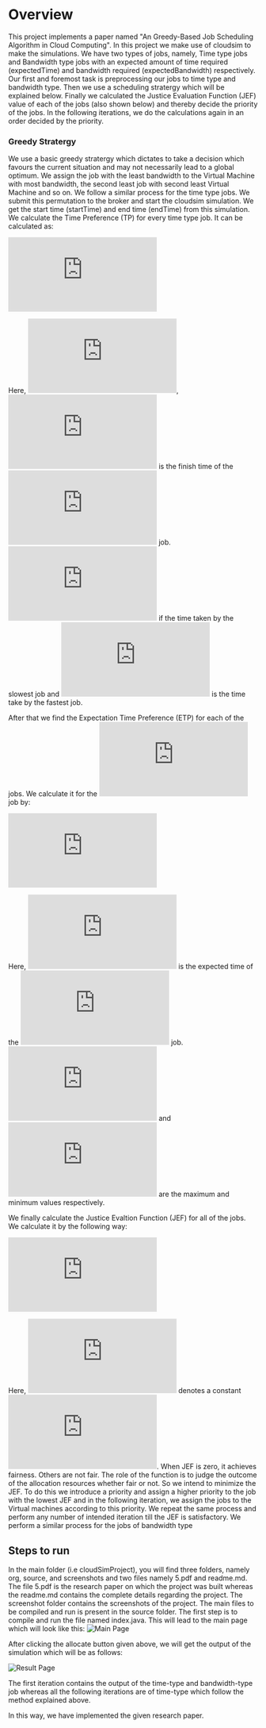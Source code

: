 # Overview 
This project implements a paper named "An Greedy-Based Job Scheduling Algorithm in Cloud Computing". In this project we make use of cloudsim to make the simulations. We have two types of jobs, namely, Time type jobs and Bandwidth type jobs with an expected amount of time required (expectedTime) and bandwidth required (expectedBandwidth) respectively. Our first and foremost task is preprocessing our jobs to time type and bandwidth type. Then we use a scheduling stratergy which will be explained below. Finally we calculated the Justice Evaluation Function (JEF) value of each of the jobs (also shown below) and thereby decide the priority of the jobs. In the following iterations, we do the calculations again in an order decided by the priority. 

### Greedy Stratergy
We use a basic greedy stratergy which dictates to take a decision which favours the current situation and may not necessarily lead to a global optimum. We assign the job with the least bandwidth to the Virtual Machine with most bandwidth, the second least job with second least Virtual Machine and so on. We follow a similar process for the time type jobs. We submit this permutation to the broker and start the cloudsim simulation. We get the start time (startTime) and end time (endTime) from this simulation. We calculate the Time Preference (TP) for every time type job. It can be calculated as:

![](https://latex.codecogs.com/gif.latex?TP_%7Bi%7D%3D%20%5Cfrac%7BTR_%7Bi%7D%7D%7BTR_%7Bmax%7D-TR_%7Bmin%7D&plus;1%7D) 

Here,  ![](https://latex.codecogs.com/gif.latex?TR_%7Bi%7D%3D%20T_%7BiFin%7D-T_%7BiStart%7D),      ![](https://latex.codecogs.com/gif.latex?T_%7BiFin%7D) is the finish time of the ![](https://latex.codecogs.com/gif.latex?i%5E%7Bth%7D) job. ![](https://latex.codecogs.com/gif.latex?TR_%7Bmax%7D) if the time taken by the slowest job and ![](https://latex.codecogs.com/gif.latex?TR_%7Bmin%7D) is the time take by the fastest job. 

After that we find the Expectation Time Preference (ETP) for each of the jobs. We calculate it for the ![](https://latex.codecogs.com/gif.latex?i%5E%7Bth%7D) job by:

![](https://latex.codecogs.com/gif.latex?ETP_%7Bi%7D%3D%5Cfrac%7BETR_%7Bi%7D%7D%7BETR_%7Bmax%7D-ETR_%7Bmin%7D&plus;1%7D)

Here, ![](https://latex.codecogs.com/gif.latex?ETR_%7Bi%7D) is the expected time of the ![](https://latex.codecogs.com/gif.latex?i%5E%7Bth%7D) job. ![](https://latex.codecogs.com/gif.latex?ETR_%7Bmax%7D) and ![](https://latex.codecogs.com/gif.latex?ETR_%7Bmin%7D) are the maximum and minimum values respectively. 

We finally calculate the Justice Evaltion Function (JEF) for all of the jobs. We calculate it by the following way: 

![](https://latex.codecogs.com/gif.latex?JEF_%7Bi%7D%3D%5CTheta%20*%28TP_%7Bi%7D/ETP_%7Bi%7D%29)

Here, ![](https://latex.codecogs.com/gif.latex?%5CTheta)  denotes a constant ![](https://latex.codecogs.com/gif.latex?%280%3C%20%5CTheta%5Cleq%201%29). When JEF is zero, it achieves fairness. Others are not fair. The role of the function is to judge the outcome of the allocation resources whether fair or not. So we intend to minimize the JEF. To do this we introduce a priority and assign a higher priority to the job with the lowest JEF and in the following iteration, we assign the jobs to the Virtual machines according to this priority. We repeat the same process and perform any number of intended iteration till the JEF is satisfactory. We perform a similar process for the jobs of bandwidth type

## Steps to run
In the main folder (i.e cloudSimProject), you will find three folders, namely org, source, and screenshots and two files namely 5.pdf and readme.md. The file 5.pdf is the research paper on which the project was built whereas the readme.md contains the complete details regarding the project. The screenshot folder contains the screenshots of the project. The main files to be compiled and run is present in the source folder. 
The first step is to compile and run the file named index.java. This will lead to the main page which will look like this: 
![Main Page](https://user-images.githubusercontent.com/30263342/82764682-38644100-9e2e-11ea-98ff-b27e9a391a7f.png)

After clicking the allocate button given above, we will get the output of the simulation which will be as follows:

![Result Page](https://user-images.githubusercontent.com/30263342/82764661-12d73780-9e2e-11ea-9b79-48963d3783e1.png)

The first iteration contains the output of the time-type and bandwidth-type job whereas all the following iterations are of time-type which follow the method explained above. 


In this way, we have implemented the given research paper.